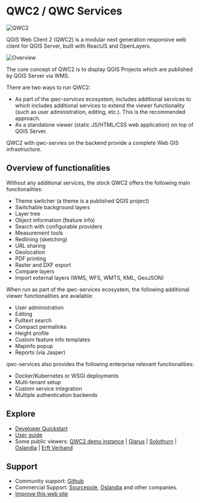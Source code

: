 # QWC2 / QWC Services

![QWC2](images/qwc2.png?style=centerme)

QGIS Web Client 2 (QWC2) is a modular next generation responsive web client for QGIS Server, built with ReactJS and OpenLayers.

![Overview](images/overview.png?style=centerme)

The core concept of QWC2 is to display QGIS Projects which are published by QGIS Server via WMS.

There are two ways to run QWC2:

- As part of the *qwc-services* ecosystem, includes additional services to which includes additional services to extend the viewer functionality (such as user administration, editing, etc.). This is the recommended approach.
- As a standalone viewer (static JS/HTML/CSS web application) on top of QGIS Server.

QWC2 with qwc-servies on the backend provide a complete Web GIS infrastructure.

## Overview of functionalities

Without any additional services, the stock QWC2 offers the following main functionalities:

- Theme switcher (a theme is a published QGIS project)
- Switchable background layers
- Layer tree
- Object information (feature info)
- Search with configurable providers
- Measurement tools
- Redlining (sketching)
- URL sharing
- Geolocation
- PDF printing
- Raster and DXF export
- Compare layers
- Import external layers (WMS, WFS, WMTS, KML, GeoJSON)

When run as part of the qwc-services ecosystem, the following additional viewer functionalities are available:

- User administration
- Editing
- Fulltext search
- Compact permalinks
- Height profile
- Custom feature info templates
- Mapinfo popup
- Reports (via Jasper)

qwc-services also provides the following enterprise relevant functionalities:

* Docker/Kubernetes or WSGI deployments
* Multi-tenant setup
* Custom service integration
* Multiple authentication backends

## Explore

* [Developer Quickstart](QuickStart.md)
* [User guide](UserGuide.md)
* Some public viewers: [QWC2 demo instance](https://qwc2.sourcepole.ch) | [Glarus](https://map.geo.gl.ch/) | [Solothurn](https://geo.so.ch/map/) | [Oslandia](https://qgis.oslandia.net/) | [Erft Verband](http://webgis.erftverband.de)

## Support

* Community support: [Github](https://github.com/qgis/qwc2/issues)
* Commercial Support: [Sourcepole](https://www.sourcepole.com/), [Oslandia](https://oslandia.com/) and other companies.
* [Improve this web site](https://github.com/qwc-services/qwc-services.github.io/)
